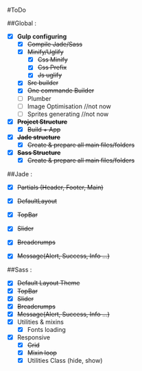 #ToDo

##Global : 
- [x] **Gulp configuring**
  - [x] ~~Compile Jade/Sass~~
  - [x] ~~Minify/Uglify~~
    - [x] ~~Css Minify~~
    - [x] ~~Css Prefix~~
    - [x] ~~Js uglify~~
  - [x] ~~Src builder~~
  - [x] ~~One commande Builder~~
  - [ ] Plumber
  - [ ] Image Optimisation //not now
  - [ ] Sprites generating //not now
- [x] ~~**Project Structure**~~
  - [x] ~~Build + App~~
- [x] ~~**Jade structure**~~
  - [x] ~~Create & prepare all main files/folders~~
- [x] ~~**Sass Structure**~~
  - [x] ~~Create & prepare all main files/folders~~

##Jade :
- [x] ~~Partials (Header, Footer, Main)~~
- [x] ~~DefaultLayout~~
- [x] ~~TopBar~~
- [x] ~~Slider~~
- [x] ~~Breadcrumps~~
- [x] ~~Message(Alert, Success, Info ...)~~


##Sass :
- [x] ~~Default Layout Theme~~
- [x] ~~TopBar~~
- [x] ~~Slider~~
- [x] ~~Breadcrumps~~
- [x] ~~Message(Alert, Success, Info ...)~~
- [x] Utilities & mixins
  - [x] Fonts loading
- [x] Responsive
  - [x] ~~Grid~~
  - [x] ~~Mixin loop~~
  - [x] Utilities Class (hide, show)
